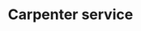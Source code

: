 ---
title: "Carpenter service"
alt: "From shelves to full renovations, including custom woodwork, furniture building, and home improvements"
description: "From shelves to full renovations, including custom woodwork, furniture building, and home improvements"
category: "tradespeople"
subcategory: "carpenter"
task: "carpenter"
image: "/tradespeople/carpenter/carpenter.png"
ogImage: "/tradespeople/carpenter/carpenter.png"
colour: "blue"
pathtxt: "Carpenter"
published: true
---